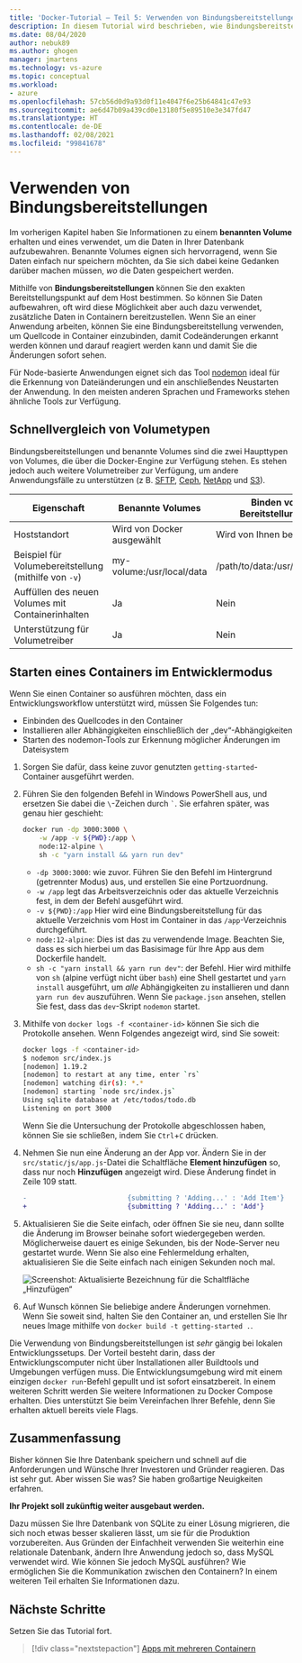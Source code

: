 ```yaml
---
title: 'Docker-Tutorial – Teil 5: Verwenden von Bindungsbereitstellungen'
description: In diesem Tutorial wird beschrieben, wie Bindungsbereitstellungen verwendet werden, um den Bereitstellungspunkt auf dem Host zu steuern.
ms.date: 08/04/2020
author: nebuk89
ms.author: ghogen
manager: jmartens
ms.technology: vs-azure
ms.topic: conceptual
ms.workload:
- azure
ms.openlocfilehash: 57cb56d0d9a93d0f11e4047f6e25b64841c47e93
ms.sourcegitcommit: ae6d47b09a439cd0e13180f5e89510e3e347fd47
ms.translationtype: HT
ms.contentlocale: de-DE
ms.lasthandoff: 02/08/2021
ms.locfileid: "99841678"
---
```

# <a name="use-bind-mounts"></a>Verwenden von Bindungsbereitstellungen

Im vorherigen Kapitel haben Sie Informationen zu einem **benannten Volume** erhalten und eines verwendet, um die Daten in Ihrer Datenbank aufzubewahren. Benannte Volumes eignen sich hervorragend, wenn Sie Daten einfach nur speichern möchten, da Sie sich dabei keine Gedanken darüber machen müssen, *wo* die Daten gespeichert werden.

Mithilfe von **Bindungsbereitstellungen** können Sie den exakten Bereitstellungspunkt auf dem Host bestimmen. So können Sie Daten aufbewahren, oft wird diese Möglichkeit aber auch dazu verwendet, zusätzliche Daten in Containern bereitzustellen. Wenn Sie an einer Anwendung arbeiten, können Sie eine Bindungsbereitstellung verwenden, um Quellcode in Container einzubinden, damit Codeänderungen erkannt werden können und darauf reagiert werden kann und damit Sie die Änderungen sofort sehen.

Für Node-basierte Anwendungen eignet sich das Tool [nodemon](https://npmjs.com/package/nodemon) ideal für die Erkennung von Dateiänderungen und ein anschließendes Neustarten der Anwendung. In den meisten anderen Sprachen und Frameworks stehen ähnliche Tools zur Verfügung.

## <a name="quick-volume-type-comparisons"></a>Schnellvergleich von Volumetypen

Bindungsbereitstellungen und benannte Volumes sind die zwei Haupttypen von Volumes, die über die Docker-Engine zur Verfügung stehen. Es stehen jedoch auch weitere Volumetreiber zur Verfügung, um andere Anwendungsfälle zu unterstützen (z B. [SFTP](https://github.com/vieux/docker-volume-sshfs), [Ceph](https://ceph.com/geen-categorie/getting-started-with-the-docker-rbd-volume-plugin/), [NetApp](https://netappdvp.readthedocs.io/en/stable/) und [S3](https://github.com/elementar/docker-s3-volume)).

| Eigenschaft | Benannte Volumes | Binden von Bereitstellungen |
| -------- | ------------- | ----------- |
| Hoststandort | Wird von Docker ausgewählt | Wird von Ihnen bestimmt |
| Beispiel für Volumebereitstellung (mithilfe von `-v`) | my-volume:/usr/local/data | /path/to/data:/usr/local/data |
| Auffüllen des neuen Volumes mit Containerinhalten | Ja | Nein |
| Unterstützung für Volumetreiber | Ja | Nein |

## <a name="start-a-dev-mode-container"></a>Starten eines Containers im Entwicklermodus

Wenn Sie einen Container so ausführen möchten, dass ein Entwicklungsworkflow unterstützt wird, müssen Sie Folgendes tun:

- Einbinden des Quellcodes in den Container
- Installieren aller Abhängigkeiten einschließlich der „dev“-Abhängigkeiten
- Starten des nodemon-Tools zur Erkennung möglicher Änderungen im Dateisystem

1. Sorgen Sie dafür, dass keine zuvor genutzten `getting-started`-Container ausgeführt werden.

1. Führen Sie den folgenden Befehl in Windows PowerShell aus, und ersetzen Sie dabei die ` \ `-Zeichen durch `` ` ``. Sie erfahren später, was genau hier geschieht:

    ```bash
    docker run -dp 3000:3000 \
        -w /app -v ${PWD}:/app \
        node:12-alpine \
        sh -c "yarn install && yarn run dev"
    ```

    - `-dp 3000:3000`: wie zuvor. Führen Sie den Befehl im Hintergrund (getrennter Modus) aus, und erstellen Sie eine Portzuordnung.
    - `-w /app` legt das Arbeitsverzeichnis oder das aktuelle Verzeichnis fest, in dem der Befehl ausgeführt wird.
    - `-v ${PWD}:/app` Hier wird eine Bindungsbereitstellung für das aktuelle Verzeichnis vom Host im Container in das `/app`-Verzeichnis durchgeführt.
    - `node:12-alpine`: Dies ist das zu verwendende Image. Beachten Sie, dass es sich hierbei um das Basisimage für Ihre App aus dem Dockerfile handelt.
    - `sh -c "yarn install && yarn run dev"`: der Befehl. Hier wird mithilfe von `sh` (alpine verfügt nicht über `bash`) eine Shell gestartet und `yarn install` ausgeführt, um *alle* Abhängigkeiten zu installieren und dann `yarn run dev` auszuführen. Wenn Sie `package.json` ansehen, stellen Sie fest, dass das `dev`-Skript `nodemon` startet.

1. Mithilfe von `docker logs -f <container-id>` können Sie sich die Protokolle ansehen. Wenn Folgendes angezeigt wird, sind Sie soweit:

    ```bash
    docker logs -f <container-id>
    $ nodemon src/index.js
    [nodemon] 1.19.2
    [nodemon] to restart at any time, enter `rs`
    [nodemon] watching dir(s): *.*
    [nodemon] starting `node src/index.js`
    Using sqlite database at /etc/todos/todo.db
    Listening on port 3000
    ```

    Wenn Sie die Untersuchung der Protokolle abgeschlossen haben, können Sie sie schließen, indem Sie `Ctrl`+`C` drücken.

1. Nehmen Sie nun eine Änderung an der App vor. Ändern Sie in der `src/static/js/app.js`-Datei die Schaltfläche **Element hinzufügen** so, dass nur noch **Hinzufügen** angezeigt wird. Diese Änderung findet in Zeile 109 statt.

    ```diff
    -                         {submitting ? 'Adding...' : 'Add Item'}
    +                         {submitting ? 'Adding...' : 'Add'}
    ```

1. Aktualisieren Sie die Seite einfach, oder öffnen Sie sie neu, dann sollte die Änderung im Browser beinahe sofort wiedergegeben werden. Möglicherweise dauert es einige Sekunden, bis der Node-Server neu gestartet wurde. Wenn Sie also eine Fehlermeldung erhalten, aktualisieren Sie die Seite einfach nach einigen Sekunden noch mal.

    ![Screenshot: Aktualisierte Bezeichnung für die Schaltfläche „Hinzufügen“](media/updated-add-button.png)

1. Auf Wunsch können Sie beliebige andere Änderungen vornehmen. Wenn Sie soweit sind, halten Sie den Container an, und erstellen Sie Ihr neues Image mithilfe von `docker build -t getting-started .`.

Die Verwendung von Bindungsbereitstellungen ist *sehr* gängig bei lokalen Entwicklungssetups. Der Vorteil besteht darin, dass der Entwicklungscomputer nicht über Installationen aller Buildtools und Umgebungen verfügen muss. Die Entwicklungsumgebung wird mit einem einzigen `docker run`-Befehl gepullt und ist sofort einsatzbereit. In einem weiteren Schritt werden Sie weitere Informationen zu Docker Compose erhalten. Dies unterstützt Sie beim Vereinfachen Ihrer Befehle, denn Sie erhalten aktuell bereits viele Flags.

## <a name="recap"></a>Zusammenfassung

Bisher können Sie Ihre Datenbank speichern und schnell auf die Anforderungen und Wünsche Ihrer Investoren und Gründer reagieren. Das ist sehr gut. Aber wissen Sie was? Sie haben großartige Neuigkeiten erfahren.

**Ihr Projekt soll zukünftig weiter ausgebaut werden.**

Dazu müssen Sie Ihre Datenbank von SQLite zu einer Lösung migrieren, die sich noch etwas besser skalieren lässt, um sie für die Produktion vorzubereiten. Aus Gründen der Einfachheit verwenden Sie weiterhin eine relationale Datenbank, ändern Ihre Anwendung jedoch so, dass MySQL verwendet wird. Wie können Sie jedoch MySQL ausführen? Wie ermöglichen Sie die Kommunikation zwischen den Containern? In einem weiteren Teil erhalten Sie Informationen dazu.

## <a name="next-steps"></a>Nächste Schritte

Setzen Sie das Tutorial fort.

> [!div class="nextstepaction"]
> [Apps mit mehreren Containern](multi-container-apps.md)